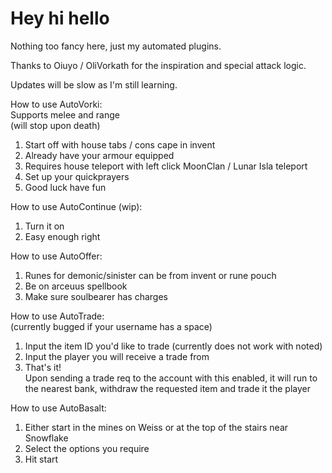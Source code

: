 # Hey hi hello

Nothing too fancy here, just my automated plugins.

Thanks to Oiuyo / OliVorkath for the inspiration and special attack logic. 

Updates will be slow as I'm still learning.

How to use AutoVorki:  
Supports melee and range   
(will stop upon death)
1. Start off with house tabs / cons cape in invent
2. Already have your armour equipped
3. Requires house teleport with left click MoonClan / Lunar Isla teleport
4. Set up your quickprayers
5. Good luck have fun

How to use AutoContinue (wip):
1. Turn it on
2. Easy enough right

How to use AutoOffer:
1. Runes for demonic/sinister can be from invent or rune pouch
2. Be on arceuus spellbook
3. Make sure soulbearer has charges

How to use AutoTrade:  
(currently bugged if your username has a space)
1. Input the item ID you'd like to trade (currently does not work with noted)
2. Input the player you will receive a trade from
3. That's it!  
Upon sending a trade req to the account with this enabled, it will run to the nearest bank, withdraw the requested item and trade it the player

How to use AutoBasalt:
1. Either start in the mines on Weiss or at the top of the stairs near Snowflake
2. Select the options you require
3. Hit start
